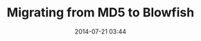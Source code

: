 ---
  title:       "Migrating from MD5 to Blowfish"
  date:        2014-07-21 03:44
  description:
  category:    Code
  tags:
  comments:    true
  sharing:     false
  published:   false
  layout:      post
---